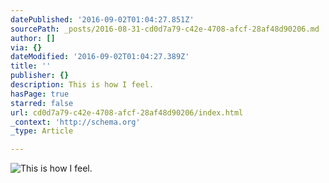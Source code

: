```yaml
---
datePublished: '2016-09-02T01:04:27.851Z'
sourcePath: _posts/2016-08-31-cd0d7a79-c42e-4708-afcf-28af48d90206.md
author: []
via: {}
dateModified: '2016-09-02T01:04:27.389Z'
title: ''
publisher: {}
description: This is how I feel.
hasPage: true
starred: false
url: cd0d7a79-c42e-4708-afcf-28af48d90206/index.html
_context: 'http://schema.org'
_type: Article

---
```

![This is how I feel.](https://the-grid-user-content.s3-us-west-2.amazonaws.com/0fa7cf60-420d-4d9a-ac97-4bb5a7750d1d.gif)
